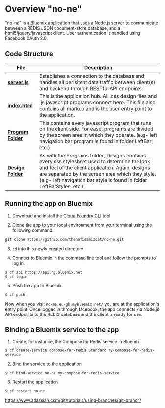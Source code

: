 # Overview "no-ne"

"no-ne" is a Bluemix application that uses a Node.js server to communicate between a REDIS JSON document-store database, and a html5/jquery/javascript client. 
User authentication is handled using Facebook OAuth 2.0.

## Code Structure

| File | Description |
| ---- | ----------- |
|[**server.js**](server.js)|Establishes a connection to the database and handles all perisitent data traffic between client(s) and backend through RESTful API endpoints. |
|[**index.html**](public/index.html)|This is the application hub. All .css design files and .js javascript programs connect here. This file also contains all markup and is the user entry point to the application.|
|[**Program Folder**](public/Programs/)|This contains every javascript program that runs on the client side. For ease, programs are divided by the screen area in which they operate. (e.g- left navigation bar program is found in folder LeftBar, etc.)|
|[**Design Folder**](public/Designs/)|As with the Programs folder, Designs contains every css stylesheet used to determine the look and feel of the client application. Again, designs are separated by the screen area which they style. (e.g- left navigation bar style is found in folder LeftBarStyles, etc.)|



## Running the app on Bluemix

1. Download and install the [Cloud Foundry CLI][cloud_foundry_url] tool

2. Clone the app to your local environment from your terminal using the following command:

  ```
  git clone https://github.com/thenofisamizdat/no-ne.git
  ```

3. `cd` into this newly created directory

4. Connect to Bluemix in the command line tool and follow the prompts to log in.

  ```
  $ cf api https://api.ng.bluemix.net
  $ cf login
  ```
  
5. Push the app to Bluemix.

  ```
  $ cf push
  ```

Now when you visit `no-ne.eu-gb.mybluemix.net/` you are at the application's entry point. Once logged in through facebook, the app connects via Node.js API endpoints to the REDIS database and the client is ready for use.


## Binding a Bluemix service to the app

1. Create, for instance, the Compose for Redis service in Bluemix.

  ```
  $ cf create-service compose-for-redis Standard my-compose-for-redis-service
  ```

2. Bind the service to the application.

  ```
  $ cf bind-service no-ne my-compose-for-redis-service
  ```
  
3. Restart the application

  ```
  $ cf restart no-ne
  ```
  
  [cloud_foundry_url]: https://github.com/cloudfoundry/cli
  https://www.atlassian.com/git/tutorials/using-branches/git-branch/